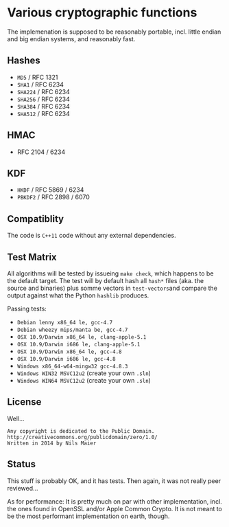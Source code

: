 Various cryptographic functions
===

The implemenation is supposed to be reasonably portable, incl. little endian
and big endian systems, and reasonably fast.

Hashes
---
* `MD5` / RFC 1321
* `SHA1` / RFC 6234
* `SHA224` / RFC 6234
* `SHA256` / RFC 6234
* `SHA384` / RFC 6234
* `SHA512` / RFC 6234

HMAC
---
* RFC 2104 / 6234

KDF
---
* `HKDF` / RFC 5869 / 6234
* `PBKDF2` / RFC 2898 / 6070

Compatiblity
---
The code is `C++11` code without any external dependencies.

Test Matrix
---

All algorithms will be tested by issueing `make check`, which happens to be the
default target.
The test will by default hash all `hash*` files (aka. the source and binaries)
plus somme vectors in `test-vectors`and compare the output against what the
Python `hashlib` produces.

Passing tests:

* `Debian lenny x86_64 le, gcc-4.7`
* `Debian wheezy mips/manta be, gcc-4.7`
* `OSX 10.9/Darwin x86_64 le, clang-apple-5.1`
* `OSX 10.9/Darwin i686 le, clang-apple-5.1`
* `OSX 10.9/Darwin x86_64 le, gcc-4.8`
* `OSX 10.9/Darwin i686 le, gcc-4.8`
* `Windows x86_64-w64-mingw32 gcc-4.8.3`
* `Windows WIN32 MSVC12u2` (create your own `.sln`)
* `Windows WIN64 MSVC12u2` (create your own `.sln`)

License
---
Well...
```
Any copyright is dedicated to the Public Domain.
http://creativecommons.org/publicdomain/zero/1.0/
Written in 2014 by Nils Maier
```

Status
---

This stuff is probably OK, and it has tests. Then again, it was not really peer reviewed...

As for performance: It is pretty much on par with other implementation, incl. the ones found in OpenSSL and/or Apple Common Crypto. It is not meant to be the most performant implementation on earth, though.
